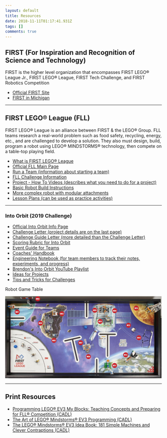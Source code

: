 ```yaml
---
layout: default
title: Resources
date: 2018-11-11T01:17:41.931Z
tags: []
comments: true
---
```


## FIRST (For Inspiration and Recognition of Science and Technology)

FIRST is the higher level organization that encompasses FIRST LEGO® League Jr., FIRST LEGO® League, FIRST Tech Challenge, and FIRST Robotics Competition

* [Official FIRST Site](https://www.firstinspires.org/)
* [FIRST in Michigan](http://www.firstinmichigan.org/)

---

## FIRST LEGO® League (FLL)

FIRST LEGO® League is an alliance between FIRST & the LEGO® Group. FLL teams research a real-world problem such as food safety, recycling, energy, etc., and are challenged to develop a solution. They also must design, build, program a robot using LEGO® MINDSTORMS® technology, then compete on a table-top playing field.

* [What is FIRST LEGO® League](http://www.firstlegoleague.org/about-fll)
* [Official FLL Main Page](https://www.firstinspires.org/robotics/fll)
* [Run a Team (information about starting a team)](http://firstinmichigan.us/FLL/run-a-team/)
* [FLL Challenge Information](http://www.firstlegoleague.org/challenge)
* [Project - How To Videos (describes what you need to do for a project)](https://www.youtube.com/watch?v=r229WGU_zbA&list=PLD25D83E836AB3AEB)
* [Basic Robot Build Instructions](https://education.lego.com/en-us/support/mindstorms-ev3/building-instructions#robot)
* [More complex robot with modular attachments](https://www.startingpoints.com/first-lego-league-ev3-robot-design-startingpoints-robo?category=firstlegoleague/robot/robot-designs)
* [Lesson Plans (can be used as practice activities)](https://education.lego.com/en-us/lessons?Products=LEGO%20MINDSTORMS%20Education%20EV3%20Core%20Set&pagesize=12&Subjects=Robotics)

---

### Into Orbit (2019 Challenge)

* [Official Into Orbit Info Page](https://info.firstinspires.org/into-orbit)
* [Challenge Letter (project details are on the last page)](https://firstinspiresst01.blob.core.windows.net/fll/2019/FIRST-FLL-2018-19-Challenge-Letter.pdf)
* [Challenge Guide Letter (more detailed than the Challenge Letter)](https://firstinspiresst01.blob.core.windows.net/fll/2019/FIRST-FLL-2018-19-ChallengeGuide-Letter.pdf)
* [Scoring Rubric for Into Orbit](http://www.firstlegoleague.org/sites/default/files/into-orbit/first-lego-league-rubrics.pdf)
* [Event Guide for Teams](https://firstinspiresst01.blob.core.windows.net/fll/2019/fll-event-guide.pdf)
* [Coaches' Handbook](https://www.firstinspires.org/sites/default/files/uploads/resource_library/fll/into-orbit/first-lego-league-coaches-handbook-20182019.pdf)
* [Engineering Notebook (for team members to track their notes, experiments, and progress)](https://firstinspiresst01.blob.core.windows.net/fll/2019/FIRST-FLL-2018-19-EngNotebook-Letter.pdf)
* [Brendon's Into Orbit YouTube Playlist](https://www.youtube.com/playlist?list=PLhyXKCvo9b0LSKD4XQIlIrDaksb_67cqT)
* [Ideas for Projects](https://fllblog.wordpress.com/2018/11/09/almost-infinite-resources/)
* [Tips and Tricks for Challenges](https://www.fllcasts.com/competitions/first-lego-league/2018-into-orbit/tips-and-tricks)

Robot Game Table

![Into Orbit Table Overview](/assets/uploads/into-orbit-table-overview.jpg)

---

## Print Resources

* [Programming LEGO® EV3 My Blocks: Teaching Concepts and Preparing for FLL® Competition (CADL)](https://opac.cadl.org/search/?searchtype=X&SORT=D&searchscope=15&searcharg=Programming+LEGO+EV3+My+Blocks)
* [The Art of LEGO® Mindstorms® EV3 Programming (CADL)](https://opac.cadl.org/search~S15/?searchtype=X&searcharg=The+art+of+LEGO+Mindstorms+EV3+programming&searchscope=15&sortdropdown=-&SORT=DZ&extended=0&SUBMIT=Search&searchlimits=&searchorigarg=Xthe+art+of+mindstorms)
* [The LEGO® Mindstorms® EV3 Idea Book: 181 Simple Machines and Clever Contraptions (CADL)](https://opac.cadl.org/search~S15/?searchtype=X&searcharg=The+LEGO%C2%AE+Mindstorms%C2%AE+EV3+Idea+Book%3A+181+Simple+Machines+and+Clever+Contrap&searchscope=15&sortdropdown=-&SORT=DZ&extended=0&SUBMIT=Search&searchlimits=&searchorigarg=XThe+art+of+LEGO+Mindstorms+EV3+programming%26SORT%3DDZ)
